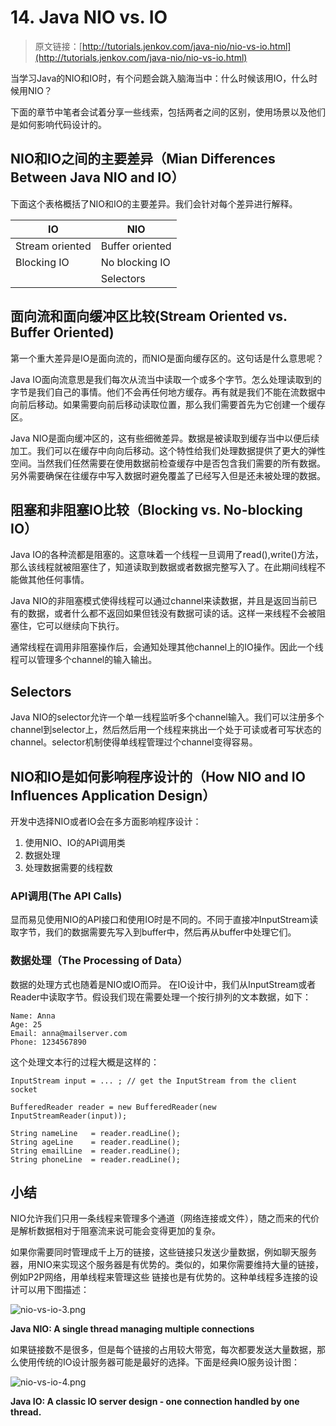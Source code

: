 # 14. Java NIO vs. IO

> 原文链接：[http://tutorials.jenkov.com/java-nio/nio-vs-io.html](http://tutorials.jenkov.com/java-nio/nio-vs-io.html)

<!-- toc -->

当学习Java的NIO和IO时，有个问题会跳入脑海当中：什么时候该用IO，什么时候用NIO？

下面的章节中笔者会试着分享一些线索，包括两者之间的区别，使用场景以及他们是如何影响代码设计的。

## NIO和IO之间的主要差异（Mian Differences Between Java NIO and IO）

下面这个表格概括了NIO和IO的主要差异。我们会针对每个差异进行解释。

| IO | NIO |
| ---------- | ---------- |
| Stream oriented | Buffer oriented |
| Blocking IO | No blocking IO |
| | Selectors |


## 面向流和面向缓冲区比较(Stream Oriented vs. Buffer Oriented)

第一个重大差异是IO是面向流的，而NIO是面向缓存区的。这句话是什么意思呢？

Java IO面向流意思是我们每次从流当中读取一个或多个字节。怎么处理读取到的字节是我们自己的事情。他们不会再任何地方缓存。再有就是我们不能在流数据中向前后移动。如果需要向前后移动读取位置，那么我们需要首先为它创建一个缓存区。

Java NIO是面向缓冲区的，这有些细微差异。数据是被读取到缓存当中以便后续加工。我们可以在缓存中向向后移动。这个特性给我们处理数据提供了更大的弹性空间。当然我们任然需要在使用数据前检查缓存中是否包含我们需要的所有数据。另外需要确保在往缓存中写入数据时避免覆盖了已经写入但是还未被处理的数据。

## 阻塞和非阻塞IO比较（Blocking vs. No-blocking IO）

Java IO的各种流都是阻塞的。这意味着一个线程一旦调用了read(),write()方法，那么该线程就被阻塞住了，知道读取到数据或者数据完整写入了。在此期间线程不能做其他任何事情。

Java NIO的非阻塞模式使得线程可以通过channel来读数据，并且是返回当前已有的数据，或者什么都不返回如果但钱没有数据可读的话。这样一来线程不会被阻塞住，它可以继续向下执行。

通常线程在调用非阻塞操作后，会通知处理其他channel上的IO操作。因此一个线程可以管理多个channel的输入输出。

## Selectors

Java NIO的selector允许一个单一线程监听多个channel输入。我们可以注册多个channel到selector上，然后然后用一个线程来挑出一个处于可读或者可写状态的channel。selector机制使得单线程管理过个channel变得容易。

## NIO和IO是如何影响程序设计的（How NIO and IO Influences Application Design）

开发中选择NIO或者IO会在多方面影响程序设计：
  
  1. 使用NIO、IO的API调用类
  2. 数据处理
  3. 处理数据需要的线程数


### API调用(The API Calls)

显而易见使用NIO的API接口和使用IO时是不同的。不同于直接冲InputStream读取字节，我们的数据需要先写入到buffer中，然后再从buffer中处理它们。

### 数据处理（The Processing of Data）

数据的处理方式也随着是NIO或IO而异。
在IO设计中，我们从InputStream或者Reader中读取字节。假设我们现在需要处理一个按行排列的文本数据，如下：

```
Name: Anna
Age: 25
Email: anna@mailserver.com
Phone: 1234567890
```

这个处理文本行的过程大概是这样的：

```
InputStream input = ... ; // get the InputStream from the client socket

BufferedReader reader = new BufferedReader(new InputStreamReader(input));

String nameLine   = reader.readLine();
String ageLine    = reader.readLine();
String emailLine  = reader.readLine();
String phoneLine  = reader.readLine();
```

## 小结
NIO允许我们只用一条线程来管理多个通道（网络连接或文件），随之而来的代价是解析数据相对于阻塞流来说可能会变得更加的复杂。

如果你需要同时管理成千上万的链接，这些链接只发送少量数据，例如聊天服务器，用NIO来实现这个服务器是有优势的。类似的，如果你需要维持大量的链接，例如P2P网络，用单线程来管理这些
链接也是有优势的。这种单线程多连接的设计可以用下图描述：

![nio-vs-io-3.png](http://tutorials.jenkov.com/images/java-nio/nio-vs-io-3.png)

**Java NIO: A single thread managing multiple connections**


如果链接数不是很多，但是每个链接的占用较大带宽，每次都要发送大量数据，那么使用传统的IO设计服务器可能是最好的选择。下面是经典IO服务设计图：

![nio-vs-io-4.png](http://tutorials.jenkov.com/images/java-nio/nio-vs-io-4.png)

**Java IO: A classic IO server design - one connection handled by one thread.**